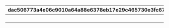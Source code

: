 |dac506773a4e06c9010a64a88e6378eb17e29c465730e3fc67596574c5df1f22|48eadc18f5ceacfa9c9bfcbc52e1094096ecde268409ebac11e68fd75ef7a071|64531826e39ed7f60e44d63dd5ce0b841aac650a3d58ce24c32fa36969eb558c|c6923b9406da4af04ab575abf60603e4283956b8ee2e309ef2d626307bec8b1f|
| --- | --- | --- | --- |
|||1|10000|